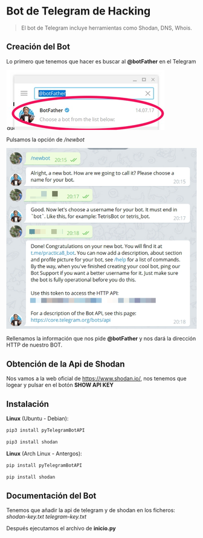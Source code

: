 # Bot de Telegram de Hacking
> El bot de Telegram incluye herramientas como Shodan, DNS, Whois.

## Creación del Bot

Lo primero que tenemos que hacer es buscar al **@botFather** en el Telegram

![/newbot](img/Telegram-1.jpg)

Pulsamos la opción de */newbot*

![/newbot](/img/Telegram-2.jpg)

Rellenamos la información que nos pide **@botFather** y nos dará la dirección HTTP de nuestro BOT.

## Obtención de la Api de Shodan

Nos vamos a la web oficial de https://www.shodan.io/, nos tenemos que logear y pulsar en el botón **SHOW API KEY**

## Instalación

**Linux** (Ubuntu - Debian):

```sh
pip3 install pyTelegramBotAPI
```

```sh
pip3 install shodan
```

**Linux** (Arch Linux - Antergos):

```sh
pip install pyTelegramBotAPI
```

```sh
pip install shodan
```

## Documentación del Bot

Tenemos que añadir la api de telegram y de shodan en los ficheros:
*shodan-key.txt*
*telegram-key.txt*

Después ejecutamos el archivo de **inicio.py**
